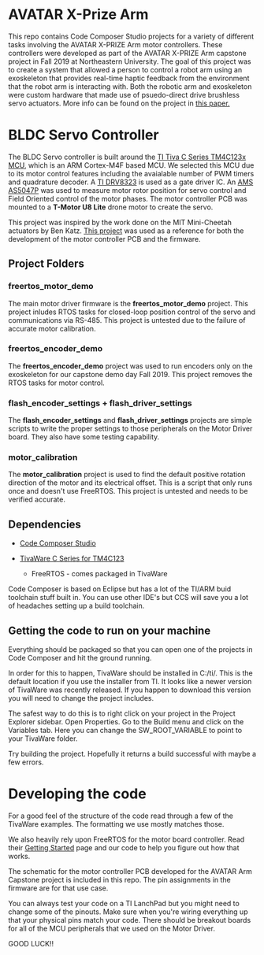 # AVATAR X-Prize Arm
This repo contains Code Composer Studio projects for a variety of different tasks involving the AVATAR X-PRIZE Arm motor controllers. These controllers were developed as part of the AVATAR X-PRIZE Arm capstone project in Fall 2019 at Northeastern University. The goal of this project was to create a system that allowed a person to control a robot arm using an exoskeleton that provides real-time haptic feedback from the environment that the robot arm is interacting with. Both the robotic arm and exoskeleton were custom hardware that made use of psuedo-direct drive brushless servo actuators. More info can be found on the project in [this paper.](https://www.domyam.com/Final-Report-AVATAR-Arm.pdf)

# BLDC Servo Controller

The BLDC Servo controller is built around the [TI Tiva C Series TM4C123x MCU](https://www.ti.com/lit/ds/symlink/tm4c1231h6pm.pdf), which is an ARM Cortex-M4F based MCU. We selected this MCU due to its motor control features including the avaialable number of PWM timers and quadrature decoder. 
A [TI DRV8323](https://www.ti.com/lit/ds/symlink/drv8323.pdf) is used as a gate driver IC. 
An [AMS AS5047P](https://ams.com/en/as5047p) was used to measure motor rotor position for servo control and Field Oriented control of the motor phases.
The motor controller PCB was mounted to a **T-Motor U8 Lite** drone motor to create the servo.

This project was inspired by the work done on the MIT Mini-Cheetah actuators by Ben Katz. [This project](https://dspace.mit.edu/bitstream/handle/1721.1/118671/1057343368-MIT.pdf) was used as a reference for both the development of the motor controller PCB and the firmware.

## Project Folders
### freertos_motor_demo
The main motor driver firmware is the **freertos_motor_demo** project. This project inludes RTOS tasks for closed-loop position control of the servo and communications via RS-485. This project is untested due to the failure of accurate motor calibration.  
### freertos_encoder_demo
The **freertos_encoder_demo** project was used to run encoders only on the exoskeleton for our capstone demo day Fall 2019. This project removes the RTOS tasks for motor control.
### flash_encoder_settings + flash_driver_settings 
The **flash_encoder_settings** and **flash_driver_settings** projects are simple scripts to write the proper settings to those peripherals on the Motor Driver board. They also have some testing capability.  
### motor_calibration
The **motor_calibration** project is used to find the default positive rotation direction of the motor and its electrical offset. This is a script that only runs once and doesn't use FreeRTOS. This project is untested and needs to be verified accurate.  

## Dependencies

* [Code Composer Studio](http://www.ti.com/tool/CCSTUDIO-TM4X)

* [TivaWare C Series for TM4C123](http://www.ti.com/tool/SW-TM4C)

  * FreeRTOS - comes packaged in TivaWare

Code Composer is based on Eclipse but has a lot of the TI/ARM buid toolchain stuff built in. You can use other IDE's but CCS will save you a lot of headaches setting up a build toolchain. 

## Getting the code to run on your machine

Everything should be packaged so that you can open one of the projects in Code Composer and hit the ground running. 

In order for this to happen, TivaWare should be installed in C:/ti/. This is the default location if you use the installer from TI. It looks like a newer version of TivaWare was recently released. If you happen to download this version you will need to change the project includes. 

The safest way to do this is to right click on your project in the Project Explorer sidebar. 
Open Properties. Go to the Build menu and click on the Variables tab. 
Here you can change the SW_ROOT_VARIABLE to point to your TivaWare folder. 

Try building the project. Hopefully it returns a build successful with maybe a few errors.

# Developing the code

For a good feel of the structure of the code read through a few of the TivaWare examples. The formatting we use mostly matches those.

We also heavily rely upon FreeRTOS for the motor board controller. Read their [Getting Started](https://www.freertos.org/FreeRTOS-quick-start-guide.html#page_top) page and our code to help you figure out how that works.

The schematic for the motor controller PCB developed for the AVATAR Arm Capstone project is included in this repo. The pin assignments in the firmware are for that use case.

You can always test your code on a TI LanchPad but you might need to change some of the pinouts. Make sure when you're wiring everything up that your physical pins match your code. There should be breakout boards for all of the MCU peripherals that we used on the Motor Driver. 

GOOD LUCK!!

